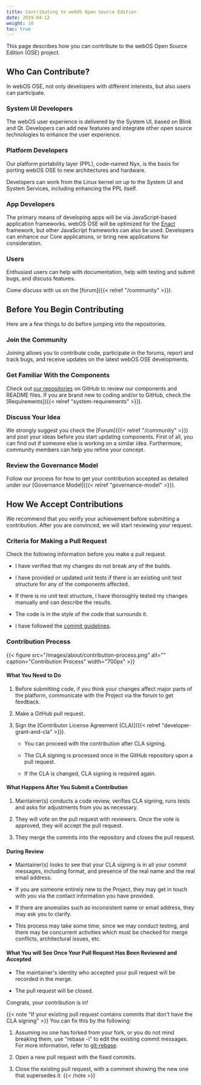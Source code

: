 ```yaml
---
title: Contributing to webOS Open Source Edition
date: 2019-04-12
weight: 10
toc: true
---
```


This page describes how you can contribute to the webOS Open Source Edition (OSE) project.

## Who Can Contribute?

In webOS OSE, not only developers with different interests, but also users can participate.

### System UI Developers

The webOS user experience is delivered by the System UI, based on Blink and Qt. Developers can add new features and integrate other open source technologies to enhance the user experience.

### Platform Developers

Our platform portability layer (PPL), code-named Nyx, is the basis for porting webOS OSE to new architectures and hardware.

Developers can work from the Linux kernel on up to the System UI and System Services, including enhancing the PPL itself.

### App Developers

The primary means of developing apps will be via JavaScript-based application frameworks. webOS OSE will be optimized for the [Enact](http://enactjs.com) framework, but other JavaScript frameworks can also be used. Developers can enhance our Core applications, or bring new applications for consideration.

### Users

Enthusiast users can help with documentation, help with testing and submit bugs, and discuss features.

Come discuss with us on the [forum]({{< relref "/community" >}}).

## Before You Begin Contributing

Here are a few things to do before jumping into the repositories.

### Join the Community

Joining allows you to contribute code, participate in the forums, report and track bugs, and receive updates on the latest webOS OSE developments.

### Get Familiar With the Components

Check out [our repositories](https://github.com/webosose) on GitHub to review our components and README files. If you are brand new to coding and/or to GitHub, check the [Requirements]({{< relref "system-requirements" >}}).

### Discuss Your Idea

We strongly suggest you check the [Forum]({{< relref "/community" >}}) and post your ideas before you start updating components. First of all, you can find out if someone else is working on a similar idea. Furthermore, community members can help you refine your concept.

### Review the Governance Model

Follow our process for how to get your contribution accepted as detailed under our [Governance Model]({{< relref "governance-model" >}}).

## How We Accept Contributions

We recommend that you verify your achievement before submitting a contribution. After you are convinced, we will start reviewing your request.

### Criteria for Making a Pull Request

Check the following information before you make a pull request.

  - I have verified that my changes do not break any of the builds.

  - I have provided or updated unit tests if there is an existing unit test structure for any of the components affected.

  - If there is no unit test structure, I have thoroughly tested my changes manually and can describe the results.

  - The code is in the style of the code that surrounds it.

  - I have followed the [commit guidelines](https://git-scm.com/book/en/v2/Distributed-Git-Contributing-to-a-Project#Commit-Guidelines).

### Contribution Process

{{< figure src="/images/about/contribution-process.png" alt="" caption="Contribution Process" width="700px" >}}

#### What You Need to Do

1.  Before submitting code, if you think your changes affect major parts of the platform, communicate with the Project via the forum to get feedback.

2.  Make a GitHub pull request.

3.  Sign the [Contributor License Agreement (CLA)]({{< relref "developer-grant-and-cla" >}}).

      - You can proceed with the contribution after CLA signing.

      - The CLA signing is processed once in the GitHub repository upon a pull request.

      - If the CLA is changed, CLA signing is required again.

#### What Happens After You Submit a Contribution

1.  Maintainer(s) conducts a code review, verifies CLA signing, runs tests and asks for adjustments from you as necessary.

2.  They will vote on the pull request with reviewers. Once the vote is approved, they will accept the pull request.

3.  They merge the commits into the repository and closes the pull request.

#### During Review

  - Maintainer(s) looks to see that your CLA signing is in all your commit messages, including format, and presence of the real name and the real email address.

  - If you are someone entirely new to the Project, they may get in touch with you via the contact information you have provided.

  - If there are anomalies such as inconsistent name or email address, they may ask you to clarify.

  - This process may take some time, since we may conduct testing, and there may be concurrent activities which must be checked for merge conflicts, architectural issues, etc.

#### What You will See Once Your Pull Request Has Been Reviewed and Accepted

  - The maintainer's identity who accepted your pull request will be recorded in the merge.

  - The pull request will be closed.

Congrats, your contribution is in!

{{< note "If your existing pull request contains commits that don't have the CLA signing" >}}
You can fix this by the following:

1.  Assuming no one has forked from your fork, or you do not mind breaking them, use "rebase -i" to edit the existing commit messages. For more information, refer to [git-rebase](https://git-scm.com/docs/git-rebase).

2.  Open a new pull request with the fixed commits.

3.  Close the existing pull request, with a comment showing the new one that supersedes it.
{{< /note >}}
